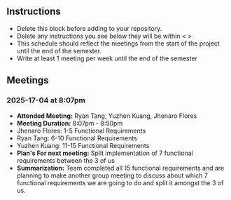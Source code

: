 ## Instructions
- Delete this block before adding to your repository.
- Delete any instructions you see below they will be within < >
- This schedule should reflect the meetings from the start of the project until the end of the semester.
- Write at least 1 meeting per week until the end of the semester

## Meetings

### 2025-17-04 at 8:07pm
- **Attended Meeting:** Ryan Tang, Yuzhen Kuang, Jhenaro Flores
- **Meeting Duration:** 8:07pm - 8:50pm
- Jhenaro Flores: 1-5 Functional Requirements
- Ryan Tang: 6-10 Functional Requirements
- Yuzhen Kuang: 11-15 Functional Requirements
- **Plan's For next meeting:** Split implementation of 7 functional requirements between the 3 of us
- **Summarization:** Team completed all 15 functional requirements and are planning to make another group meeting to discuss about which 7 functional requirements we are going to do and split it amongst the 3 of us. 

